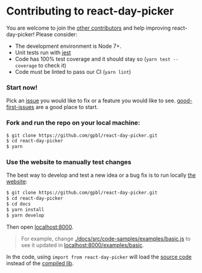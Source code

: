 # Contributing to react-day-picker

You are welcome to join the
[other contributors](https://github.com/gpbl/react-day-picker/graphs/contributors)
and help improving react-day-picker! Please consider:

* The development environment is Node 7+.
* Unit tests run with [jest](https://facebook.github.io/jest/)
* Code has 100% test coverage and it should stay so (`yarn test --coverage` to check it)
* Code must be linted to pass our CI (`yarn lint`)

### Start now! 

Pick an [issue](https://github.com/gpbl/react-day-picker/issues) you would like to fix or a feature you would like to see.
[good-first-issues](https://github.com/gpbl/react-day-picker/issues?q=is%3Aissue+is%3Aopen+label%3A%22good+first+issue%22) are a good place to start.

### Fork and run the repo on your local machine:

```bash
$ git clone https://github.com/gpbl/react-day-picker.git
$ cd react-day-picker
$ yarn
```

### Use the website to manually test changes

The best way to develop and test a new idea or a bug fix is to run locally
[the website](https://react-day-picker.js.org):

```bash
$ git clone https://github.com/gpbl/react-day-picker.git
$ cd react-day-picker
$ cd docs
$ yarn install
$ yarn develop
```

Then open [localhost:8000](http://localhost:8000).

> For example, change
> [./docs/src/code-samples/examples/basic.js](./docs/src/code-samples/examples/basic.js)
> to see it updated in
> [localhost:8000/examples/basic](http://localhost:8000/examples/basic).

In the code, using `import from react-day-picker` will load the
[source code](src) instead of the [compiled lib](lib).
